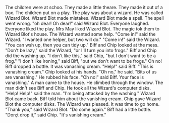 The children were at schoo.
They made a little theare.
They made it out of a box.
The children put on a play.
The play was about a wizard.
He was called Wizard Blot.
Wizard Blot made mistakes.
Wizard Blot made a spell.
The spell went wrong.
"oh dear! Oh dear!" said Wizard Blot.
Everyone laughed.
Everyone liked the play.
Mrs May liked Wizard Blot.
The magic tok them to Wizard Blot's house.
The Wizard wanted some help.
"Come in!" said the Wizard.
"I wanted one helper, but two will do."
"Come in!" said the Wizard.
"You can wsh up, then you can tidy up."
Biff and Chip looked at the mess.
"Don't be lazy," said the Wizard, "or I'll turn you into frogs."
Biff and Chip did the washing up.
"I don't like this," said Chip, "but I don't want to be a frog."
"I don't like ironing," said Biff, "but we don't want to be frogs."
Oh no!
Biff dropped a bottle.
It was vanashing cream.
"Help!" said Biff.
"This is vanashing cream."
Chip looked at his hands.
"Oh no," he said.
"Bits of us are vanashing."
He rubbed his face.
"Oh no!" said Biff.
Your face is vanashing."
A man came to the house.
He climbed through the window.
The man didn't see Biff and Chip.
He took all the Wizard's computer disks.
"Help! Help!" said the man.
"I'm being attacked by the washing."
Wizard Blot came back.
Biff told him about the vanishing cream.
Chip gave Wizard Blot the computer disks.
The Wizard was pleased.
It was time to go home.
"Thank you," said Wizard Blot.
"Do come again."
Biff had a little bottle.
"Don;t drop it," said Chip.
"It's vanishing cream."
